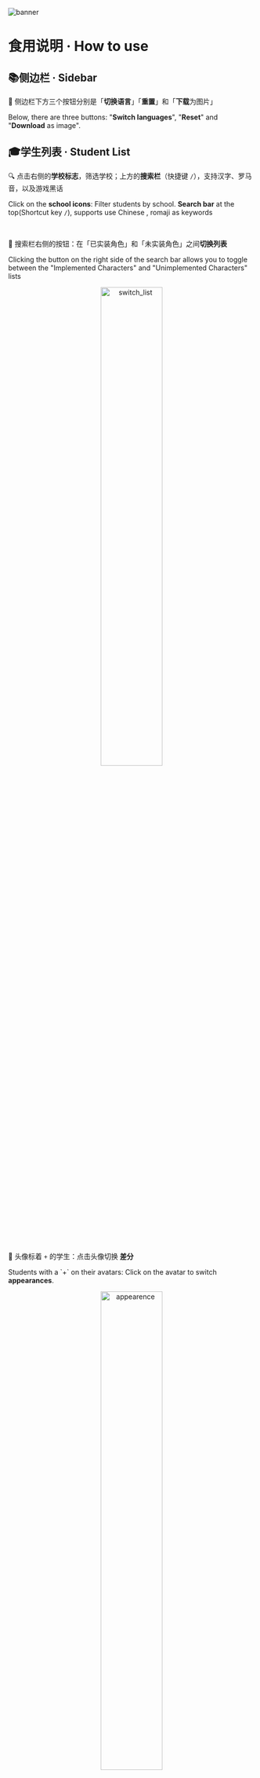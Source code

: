 ![banner](./assets/演示2.webp)

# 食用说明 · How to use

## 📚侧边栏 · Sidebar 

💾 侧边栏下方三个按钮分别是「**切换语言**」「**重置**」和「**下载**为图片」

Below, there are three buttons: "**Switch languages**", "**Reset**" and "**Download** as image". 

## 🎓学生列表 · Student List 

🔍 点击右侧的**学校标志**，筛选学校；上方的**搜索栏**（快捷键 `/`），支持汉字、罗马音，以及游戏黑话 

Click on the **school icons**: Filter students by school. **Search bar** at the top(Shortcut key `/`), supports use Chinese , romaji as keywords

<br/>

📜 搜索栏右侧的按钮：在「已实装角色」和「未实装角色」之间**切换列表** 

Clicking the button on the right side of the search bar allows you to toggle between the "Implemented Characters" and "Unimplemented Characters" lists

<p align="center">
<img src="../public/img/switchlsit.webp" alt="switch_list" style="width:50%">
</p>

🔄 头像标着 `+` 的学生：点击头像切换 **差分** 

Students with a \`+\` on their avatars: Click on the avatar to switch **appearances**.

<p align="center">
<img src="../public/img/appearence.webp" alt="appearence" style="width:50%">
</p>


📝 进入编辑界面后，点选学生列表可以将学生加入右下角的候选列表，方便后续使用 

Upon entering the editing interface, selecting students from the list will add them to the candidate list in the bottom right corner for easy access

## 🖌️编辑界面 · Edit

在编辑界面，下方分别是「发送栏」和「候选列表」 

In the editing interface, there are the "Message Bar" and the "Candidate List" at the bottom

### 🎭 选择身份 · Select a Role

候选列表前四项为「**老师**」「**羁绊剧情**」「**回复**」「**系统消息**」，最后一个按钮用于**添加自定义角色** 

The first four items in the candidate list are "**Sensei**", "**Story Event**", "**Reply Box**", and "**System Message**". The last button is for **adding custom characters**.

<p align="center">
<img src="../public/img/sendbar.webp" alt="sendbar" style="width:50%">
</p>

### 🌄 发送消息 · Send Messages

选择身份后在发送栏**发送消息或图片**（大小限制为 1MB）

老师和学生身份，点击发送栏的头像能够发送游戏中的聊天室**贴图**。此外，这里也可以选择角色的表情差分图片。

After selecting a role, you can **send messages or images** in the message bar (size limit is 1MB). 

If the current role is a teacher or student, clicking on the avatar in the message bar allows you to send in-game chatroom **stickers**. In addition, student face variations is considered as a kind of special stickers too.

<p align="center">
<img src="../public/img/stickers.webp" alt="stickers" style="width:45%">
<img src="../public/img/stickers2.webp" alt="face variations" style="width:45%">
</p>


### ✏️ 编辑消息 · Edit Messages

你可以通过类似 markdown 的语法发送一些特殊的文字样式

...

| 语法 Usage | 说明 Description |
| ---- | ---- |
| \# Heading level 1 | 一级标题 
| \#\# Heading level 2 | 二级标题 
| \#\#\# Heading level 3 | 三级标题 
| \*\*Bold text\*\* | 粗体 |
| \*Italic text\* | 斜体 |
| \*\*\*Bold italic text\*\*\* | 粗斜体 |
| \~\~Delete line\~\~ | 删除线 |
| \[color: red, size: 10px](Font style) | 字体样式 |


遵循 **所见即所得** 的设计思想，消息发送后仍可以对元素直接编辑，如修改、拖拽、删除等 

- **修改**：
  - 点选 *文本* 或者 *角色名字* 会出现文本框，在其中编辑即可
  - 对于 *图片* 消息，点击后重新上传图片
  - *回复* 键入回车会出现下一个选项框
- **拖拽**：按住消息上下移动可以调整消息之间的顺序
- **删除**：光标 *停留* 在元素上时，出现 `x` 删除按钮
- **插入**：光标 *停留* 在元素上时，出现 `↲` 插入按钮，之后发送消息会插入到此处
- **快捷键**：撤销 `Ctrl+Z`，重做 `Ctrl+Shift+Z`, 软换行 `Shift+Enter`

Following the **WYSIWYG** (What you see is what you get) design philosophy, elements can still be directly edited after sending messages, such as modifying, dragging, deleting, etc. 

- **Modifying**: Supports editing *text*, *character names*, and *images*.
  - For " *Text* " and " *Character name* ", ...
  - For " *Image* ", ...
  - For " *Reply* ", pressing Enter will bring up the next option.
- **Dragging**: Holding and moving messages up and down can adjust the order between messages.
- **Deleting**: When the cursor *hovers* over an element, the delete button `x` will appear near the element.
- **Inserting**: When the cursor is *hovering* over an element, the insert button `↲` appears, then the message will be inserted here.
- **Shortcut key**: undo `Ctrl+Z`, redo `Ctrl+Shift+Z`, and line break `Shift+Enter`

<p align="center">
<img src="../public/img/edit.webp" alt="edit" style="width:50%">
</p>

### 📜 中断消息流 ·  Interrupt the Message Flow

通常单个学生的消息是连续的。如果想要中断消息流，可以尝试点击学生消息中“头像”下方的区域。

Normally, messages from a single student are continuous. If you wish to interrupt the message flow, you can try clicking below the "avatar" in the student's message.

<div align="center">
<img src="../public/img/splitmessage.webp" alt="split" style="width:50%">

<p>via <a href="https://twitter.com/YuzuTalkJP/status/1421448297030381569">Yuzutalk</a> </p>
</div>

## 🌟 其他

右上角的设置按钮中有切换 yuzutalk 样式、对话文件的导出导入等功能

...

本应用适配移动端，但是因为能力有限，基本就是看看得了的程度，更推荐电脑操作 💻📱

The application is adapted for mobile devices, but due to limited capabilities, it's recommended to use it on a computer for a better experience 💻📱

<br/>

游戏黑话搜索也是，如果发现有遗漏或者写错的，**欢迎提 [issue](https://github.com/U1805/momotalk/issues) 或 [pr](https://github.com/U1805/momotalk/pulls) 补充**，当然对功能和代码的好想法和优化也欢迎欢迎 ❤️

If you notice any omissions or mistakes, **please feel free to raise an [issue](https://github.com/U1805/momotalk/issues) or submit a [pull request](https://github.com/U1805/momotalk/pulls) for correction**. Of course, ideas and optimizations for features and code are also very much welcomed ❤️

![thanks](../public/img/kyk.gif)